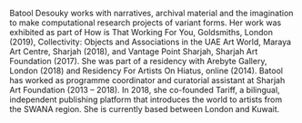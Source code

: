 Batool Desouky works with narratives, archival material and the imagination to make computational research projects of variant forms. Her work was exhibited as part of How is That Working For You, Goldsmiths, London (2019), Collectivity: Objects and Associations in the UAE Art World, Maraya Art Centre, Sharjah (2018), and Vantage Point Sharjah, Sharjah Art Foundation (2017). She was part of a residency with Arebyte Gallery, London (2018) and Residency For Artists On Hiatus, online (2014). Batool has worked as programme coordinator and curatorial assistant at Sharjah Art Foundation (2013 – 2018). In 2018, she co-founded Tariff, a bilingual, independent publishing platform that introduces the world to artists from the SWANA region. She is currently based between London and Kuwait.